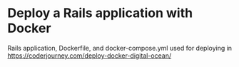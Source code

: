 # Deploy a Rails application with Docker
Rails application, Dockerfile, and docker-compose.yml used for deploying in https://coderjourney.com/deploy-docker-digital-ocean/

